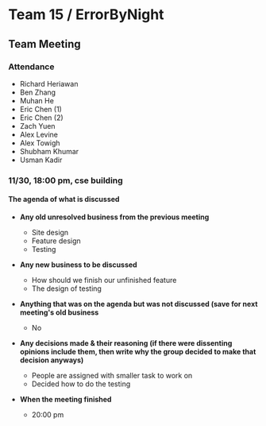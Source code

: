 # Team 15 / ErrorByNight
## Team Meeting
### Attendance
- Richard Heriawan
- Ben Zhang
- Muhan He
- Eric Chen (1)
- Eric Chen (2)
- Zach Yuen
- Alex Levine
- Alex Towigh
- Shubham Khumar
- Usman Kadir
  
### 11/30,  18:00 pm, cse building
  
#### The agenda of what is discussed
- **Any old unresolved business from the previous meeting**
  - Site design
  - Feature design
  - Testing
- **Any new business to be discussed**
  - How should we finish our unfinished feature
  - The design of testing

- **Anything that was on the agenda but was not discussed (save for next meeting's old business**
  - No

- **Any decisions made & their reasoning (if there were dissenting opinions include them, then write why the group decided to make that decision anyways)**
  - People are assigned with smaller task to work on
  - Decided how to do the testing

- **When the meeting finished**
  - 20:00 pm
